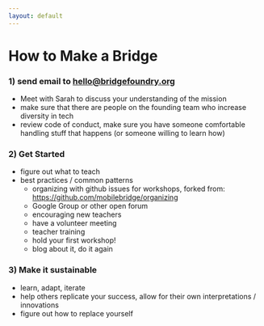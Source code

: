 ```yaml
---
layout: default
---
```

# How to Make a Bridge

### 1) send email to hello@bridgefoundry.org

* Meet with Sarah to discuss your understanding of the mission
* make sure that there are people on the founding team who increase diversity in tech
* review code of conduct, make sure you have someone comfortable handling stuff that happens (or someone willing to learn how)

### 2) Get Started

* figure out what to teach
* best practices / common patterns
  * organizing with github issues for workshops, forked from: https://github.com/mobilebridge/organizing
  * Google Group or other open forum
  * encouraging new teachers
  * have a volunteer meeting
  * teacher training
  * hold your first workshop!
  * blog about it, do it again

### 3) Make it sustainable

  * learn, adapt, iterate
  * help others replicate your success, allow for their own interpretations / innovations
  * figure out how to replace yourself
